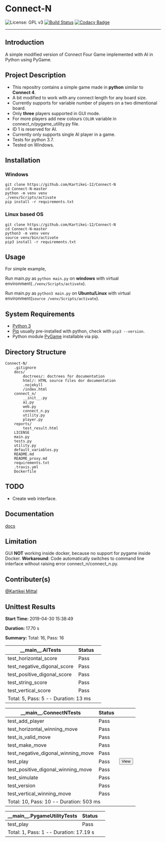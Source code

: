 # Connect-N

![License: GPL v3](https://img.shields.io/badge/License-GPLv3-blue.svg)
[![Build Status](https://travis-ci.org/Kartikei-12/Connect-N.svg?branch=master)](https://travis-ci.org/Kartikei-12/Connect-N)
[![Codacy Badge](https://api.codacy.com/project/badge/Grade/4a053ff3c19247958b88183242723d23)](https://www.codacy.com/app/Kartikei-12/Connect-N?utm_source=github.com&amp;utm_medium=referral&amp;utm_content=Kartikei-12/Connect-N&amp;utm_campaign=Badge_Grade)
<hr>

## Introduction

A simple modified version of Connect Four Game implemented with AI in Python using PyGame.

## Project Description

*  This repositry contains a simple game made in **python** similar to **Connect 4**.
*  A bit modified to work with any connect length for any board size.
*  Currently supports for variable number of players on a two dimentional board.
*  Only **three** players supported in GUI mode.
*  For more players add new colours `COLOR` variable in connect_n/pygame_utility.py file.
*  ID 1 is reserved for AI.
*  Currently only supports single AI player in a game.
*  Tests for python 3.7.
*  Tested on Windows.

## Installation

### Windows

    git clone https://github.com/Kartikei-12/Connect-N
    cd Connect-N-master
    python -m venv venv
    ./venv/Scripts/activate
    pip install -r requirements.txt

### Linux based OS

    git clone https://github.com/Kartikei-12/Connect-N
    cd Connect-N-master
    python3 -m venv venv
    source venv/bin/activate
    pip3 install -r requirements.txt

## Usage

For simple example,

Run main.py as `python main.py` on **windows** with virtual environment(`./venv/Scripts/activate`).

Run main.py as `python3 main.py` on **Ubuntu/Linux** with virtual environment(`source /venv/Scripts/activate`).

## System Requirements

*  [Python 3](https://www.python.org/)
*  [Pip](https://pypi.org/) usually pre-installed with python, check with `pip3 --version`.
*  Python module [PyGame](https://pypi.org/project/pygame/) installable via pip.

## Directory Structure

    Connect-N/
        .gitignore
        docs/
            doctrees/: doctrees for documentation
            html/: HTML source files dor documentation
            .nojekyll
            /index.html
        connect_n/
            __init__.py
            ai.py
            web.py
            connect_n.py
            utility.py
            player.py
        reports/
            test_result.html
        LICENSE
        main.py
        tests.py
        utility.py
        default_variables.py
        README.md
        README_proxy.md
        requirements.txt
        .travis.yml
        Dockerfile

## TODO

*  Create web interface.

## Documentation

[docs](https://kartikei-12.github.io/Connect-N/html/index.html)

## Limitation

GUI **NOT** working inside docker, because no support for pygame inside Docker.
**Workaround**: Code automatically switches to command line interface without raising error connect_n/connect_n.py. 

## Contributer(s)

[@Kartikei Mittal](https://github.com/Kartikei-12)



<!DOCTYPE html>
<html>

<body>
    <div class="container">
        <div class="row">
            <div class="col-xs-12">
                <h2 class="text-capitalize">Unittest Results</h2>
                <p class='attribute'><strong>Start Time: </strong>2019-04-30 15:38:49</p>
                <p class='attribute'><strong>Duration: </strong>17.70 s</p>
                <p class='attribute'><strong>Summary: </strong>Total: 16, Pass: 16</p>
            </div>
        </div>
        <div class="row">
            <div class="col-xs-12 col-sm-10 col-md-10">
                <table class='table table-hover table-responsive'>
                    <thead>
                        <tr>
                            <th>__main__.AITests</th>
                            <th>Status</th>
                            <th></th>
                        </tr>
                    </thead>
                    <tbody>
                        <tr class='success'>
                            <td class="col-xs-10">test_horizontal_score</td>
                            <td class="col-xs-1">
                                <span class="label label-success" style="display:block;width:40px;">Pass</span>
                            </td>
                            <td class="col-xs-1">
                            </td>
                        </tr>
                        <tr class='success'>
                            <td class="col-xs-10">test_negative_digonal_score</td>
                            <td class="col-xs-1">
                                <span class="label label-success" style="display:block;width:40px;">Pass</span>
                            </td>
                            <td class="col-xs-1">
                            </td>
                        </tr>
                        <tr class='success'>
                            <td class="col-xs-10">test_positive_digonal_score</td>
                            <td class="col-xs-1">
                                <span class="label label-success" style="display:block;width:40px;">Pass</span>
                            </td>
                            <td class="col-xs-1">
                            </td>
                        </tr>
                        <tr class='success'>
                            <td class="col-xs-10">test_string_score</td>
                            <td class="col-xs-1">
                                <span class="label label-success" style="display:block;width:40px;">Pass</span>
                            </td>
                            <td class="col-xs-1">
                            </td>
                        </tr>
                        <tr class='success'>
                            <td class="col-xs-10">test_vertical_score</td>
                            <td class="col-xs-1">
                                <span class="label label-success" style="display:block;width:40px;">Pass</span>
                            </td>
                            <td class="col-xs-1">
                            </td>
                        </tr>
                        <tr>
                            <td colspan="3">
                                Total: 5, Pass: 5 -- Duration: 13 ms
                            </td>
                        </tr>
                    </tbody>
                </table>
            </div>
        </div>
        <div class="row">
            <div class="col-xs-12 col-sm-10 col-md-10">
                <table class='table table-hover table-responsive'>
                    <thead>
                        <tr>
                            <th>__main__.ConnectNTests</th>
                            <th>Status</th>
                            <th></th>
                        </tr>
                    </thead>
                    <tbody>
                        <tr class='success'>
                            <td class="col-xs-10">test_add_player</td>
                            <td class="col-xs-1">
                                <span class="label label-success" style="display:block;width:40px;">Pass</span>
                            </td>
                            <td class="col-xs-1">
                            </td>
                        </tr>
                        <tr class='success'>
                            <td class="col-xs-10">test_horizontal_winning_move</td>
                            <td class="col-xs-1">
                                <span class="label label-success" style="display:block;width:40px;">Pass</span>
                            </td>
                            <td class="col-xs-1">
                            </td>
                        </tr>
                        <tr class='success'>
                            <td class="col-xs-10">test_is_valid_move</td>
                            <td class="col-xs-1">
                                <span class="label label-success" style="display:block;width:40px;">Pass</span>
                            </td>
                            <td class="col-xs-1">
                            </td>
                        </tr>
                        <tr class='success'>
                            <td class="col-xs-10">test_make_move</td>
                            <td class="col-xs-1">
                                <span class="label label-success" style="display:block;width:40px;">Pass</span>
                            </td>
                            <td class="col-xs-1">
                            </td>
                        </tr>
                        <tr class='success'>
                            <td class="col-xs-10">test_negative_digonal_winning_move</td>
                            <td class="col-xs-1">
                                <span class="label label-success" style="display:block;width:40px;">Pass</span>
                            </td>
                            <td class="col-xs-1">
                            </td>
                        </tr>
                        <tr class='success'>
                            <td class="col-xs-10">test_play</td>
                            <td class="col-xs-1">
                                <span class="label label-success" style="display:block;width:40px;">Pass</span>
                            </td>
                            <td class="col-xs-1">
                                <button class="btn btn-default btn-xs">View</button>
                            </td>
                        </tr>
                        <tr style="display:none;">
                            <td class="col-xs-9" colspan="3"><p>[[0 0 0 0 0 0 0]
 [0 0 0 0 0 0 0]
 [0 0 0 0 0 0 0]
 [0 0 0 0 0 0 0]
 [0 0 0 0 0 0 0]
 [0 0 0 0 0 0 0]]
[[0 0 0 0 0 0 0]
 [0 0 0 0 0 0 0]
 [0 0 0 0 0 0 0]
 [0 0 0 0 0 0 0]
 [0 0 0 0 0 0 0]
 [2 0 0 0 0 0 0]]
[[0 0 0 0 0 0 0]
 [0 0 0 0 0 0 0]
 [0 0 0 0 0 0 0]
 [0 0 0 0 0 0 0]
 [1 0 0 0 0 0 0]
 [2 0 0 0 0 0 0]]
[[0 0 0 0 0 0 0]
 [0 0 0 0 0 0 0]
 [0 0 0 0 0 0 0]
 [2 0 0 0 0 0 0]
 [1 0 0 0 0 0 0]
 [2 0 0 0 0 0 0]]
[[0 0 0 0 0 0 0]
 [0 0 0 0 0 0 0]
 [1 0 0 0 0 0 0]
 [2 0 0 0 0 0 0]
 [1 0 0 0 0 0 0]
 [2 0 0 0 0 0 0]]
[[0 0 0 0 0 0 0]
 [2 0 0 0 0 0 0]
 [1 0 0 0 0 0 0]
 [2 0 0 0 0 0 0]
 [1 0 0 0 0 0 0]
 [2 0 0 0 0 0 0]]
[[1 0 0 0 0 0 0]
 [2 0 0 0 0 0 0]
 [1 0 0 0 0 0 0]
 [2 0 0 0 0 0 0]
 [1 0 0 0 0 0 0]
 [2 0 0 0 0 0 0]]
[[1 0 0 0 0 0 0]
 [2 0 0 0 0 0 0]
 [1 0 0 0 0 0 0]
 [2 0 0 0 0 0 0]
 [1 0 0 0 0 0 0]
 [2 0 0 2 0 0 0]]
[[1 0 0 0 0 0 0]
 [2 0 0 0 0 0 0]
 [1 0 0 0 0 0 0]
 [2 0 0 0 0 0 0]
 [1 0 0 0 0 0 0]
 [2 0 1 2 0 0 0]]
[[1 0 0 0 0 0 0]
 [2 0 0 0 0 0 0]
 [1 0 0 0 0 0 0]
 [2 0 0 0 0 0 0]
 [1 0 0 2 0 0 0]
 [2 0 1 2 0 0 0]]
[[1 0 0 0 0 0 0]
 [2 0 0 0 0 0 0]
 [1 0 0 0 0 0 0]
 [2 0 0 0 0 0 0]
 [1 0 0 2 0 0 0]
 [2 0 1 2 1 0 0]]
[[1 0 0 0 0 0 0]
 [2 0 0 0 0 0 0]
 [1 0 0 0 0 0 0]
 [2 0 0 0 0 0 0]
 [1 0 2 2 0 0 0]
 [2 0 1 2 1 0 0]]
[[1 0 0 0 0 0 0]
 [2 0 0 0 0 0 0]
 [1 0 0 0 0 0 0]
 [2 0 0 1 0 0 0]
 [1 0 2 2 0 0 0]
 [2 0 1 2 1 0 0]]
[[1 0 0 0 0 0 0]
 [2 0 0 0 0 0 0]
 [1 0 0 0 0 0 0]
 [2 0 2 1 0 0 0]
 [1 0 2 2 0 0 0]
 [2 0 1 2 1 0 0]]
[[1 0 0 0 0 0 0]
 [2 0 0 0 0 0 0]
 [1 0 0 1 0 0 0]
 [2 0 2 1 0 0 0]
 [1 0 2 2 0 0 0]
 [2 0 1 2 1 0 0]]
[[1 0 0 0 0 0 0]
 [2 0 0 0 0 0 0]
 [1 0 2 1 0 0 0]
 [2 0 2 1 0 0 0]
 [1 0 2 2 0 0 0]
 [2 0 1 2 1 0 0]]
[[1 0 0 0 0 0 0]
 [2 0 0 0 0 0 0]
 [1 0 2 1 0 0 0]
 [2 0 2 1 0 0 0]
 [1 0 2 2 1 0 0]
 [2 0 1 2 1 0 0]]
[[1 0 0 0 0 0 0]
 [2 0 0 0 0 0 0]
 [1 0 2 1 0 0 0]
 [2 0 2 1 2 0 0]
 [1 0 2 2 1 0 0]
 [2 0 1 2 1 0 0]]
[[1 0 0 0 0 0 0]
 [2 0 0 0 0 0 0]
 [1 0 2 1 1 0 0]
 [2 0 2 1 2 0 0]
 [1 0 2 2 1 0 0]
 [2 0 1 2 1 0 0]]
[[1 0 0 0 0 0 0]
 [2 0 0 2 0 0 0]
 [1 0 2 1 1 0 0]
 [2 0 2 1 2 0 0]
 [1 0 2 2 1 0 0]
 [2 0 1 2 1 0 0]]
[[1 0 0 0 0 0 0]
 [2 0 1 2 0 0 0]
 [1 0 2 1 1 0 0]
 [2 0 2 1 2 0 0]
 [1 0 2 2 1 0 0]
 [2 0 1 2 1 0 0]]
[[1 0 0 0 0 0 0]
 [2 0 1 2 2 0 0]
 [1 0 2 1 1 0 0]
 [2 0 2 1 2 0 0]
 [1 0 2 2 1 0 0]
 [2 0 1 2 1 0 0]]
[[1 0 0 0 0 0 0]
 [2 0 1 2 2 0 0]
 [1 0 2 1 1 0 0]
 [2 0 2 1 2 0 0]
 [1 0 2 2 1 0 0]
 [2 1 1 2 1 0 0]]
[[1 0 0 0 0 0 0]
 [2 0 1 2 2 0 0]
 [1 0 2 1 1 0 0]
 [2 0 2 1 2 0 0]
 [1 2 2 2 1 0 0]
 [2 1 1 2 1 0 0]]
[[1 0 0 0 0 0 0]
 [2 0 1 2 2 0 0]
 [1 0 2 1 1 0 0]
 [2 1 2 1 2 0 0]
 [1 2 2 2 1 0 0]
 [2 1 1 2 1 0 0]]
Winner:  AI
[32m30-04-2019 at 15:38:49[0m: [1m
Winner: <class 'AI'> 2
        Players: [<connect_n.ai.AI object at 0x058416B0>, <connect_n.ai.AI object at 0x05841BB0>]
        Game Sequence: [0, 1, 2, 3, 4, 5, 6, 0, 1, 2, 3, 4, 5, 6, 0, 1, 2, 3, 4, 5, 6, 0, 1, 2, 3, 4, 5, 6, 0, 1, 2, 3, 4, 5, 6, 0, 1, 2, 3, 4, 5, 6, 1, 2, 3, 4, 5, 6, 1, 2, 3, 4, 5, 6, 1, 2, 3, 4, 5, 6, 1, 2, 3, 4, 5, 6, 1, 2, 3, 4, 5, 6, 1, 2, 3, 4, 5, 6, 1, 2, 3, 4, 5, 6, 1, 2, 3, 4, 5, 6, 1, 2, 3, 4, 5, 6, 1, 2, 3, 4, 5, 6, 1, 2, 3, 4, 5, 6, 1, 2, 3, 4, 5, 6, 1, 2, 3, 4, 5, 6, 1, 2, 3, 4, 5, 6, 1, 2, 3, 4, 5, 6, 1, 2, 3, 4, 5, 6, 1, 2, 3, 4, 5, 6, 1, 2, 3, 4, 5, 6, 1, 2, 3, 4, 5, 6]

[0m
</p>
                            </td>
                        </tr>
                        <tr class='success'>
                            <td class="col-xs-10">test_positive_digonal_winning_move</td>
                            <td class="col-xs-1">
                                <span class="label label-success" style="display:block;width:40px;">Pass</span>
                            </td>
                            <td class="col-xs-1">
                            </td>
                        </tr>
                        <tr class='success'>
                            <td class="col-xs-10">test_simulate</td>
                            <td class="col-xs-1">
                                <span class="label label-success" style="display:block;width:40px;">Pass</span>
                            </td>
                            <td class="col-xs-1">
                            </td>
                        </tr>
                        <tr class='success'>
                            <td class="col-xs-10">test_version</td>
                            <td class="col-xs-1">
                                <span class="label label-success" style="display:block;width:40px;">Pass</span>
                            </td>
                            <td class="col-xs-1">
                            </td>
                        </tr>
                        <tr class='success'>
                            <td class="col-xs-10">test_vertical_winning_move</td>
                            <td class="col-xs-1">
                                <span class="label label-success" style="display:block;width:40px;">Pass</span>
                            </td>
                            <td class="col-xs-1">
                            </td>
                        </tr>
                        <tr>
                            <td colspan="3">
                                Total: 10, Pass: 10 -- Duration: 503 ms
                            </td>
                        </tr>
                    </tbody>
                </table>
            </div>
        </div>
        <div class="row">
            <div class="col-xs-12 col-sm-10 col-md-10">
                <table class='table table-hover table-responsive'>
                    <thead>
                        <tr>
                            <th>__main__.PygameUtilityTests</th>
                            <th>Status</th>
                            <th></th>
                        </tr>
                    </thead>
                    <tbody>
                        <tr class='success'>
                            <td class="col-xs-10">test_play</td>
                            <td class="col-xs-1">
                                <span class="label label-success" style="display:block;width:40px;">Pass</span>
                            </td>
                            <td class="col-xs-1">
                            </td>
                        </tr>
                        <tr>
                            <td colspan="3">
                                Total: 1, Pass: 1 -- Duration: 17.19 s
                            </td>
                        </tr>
                    </tbody>
                </table>
            </div>
        </div>
    </div></body></html>
